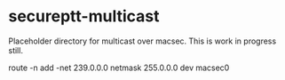 # secureptt-multicast

Placeholder directory for multicast over macsec. This is work in progress still.

route -n add -net 239.0.0.0 netmask 255.0.0.0 dev macsec0
